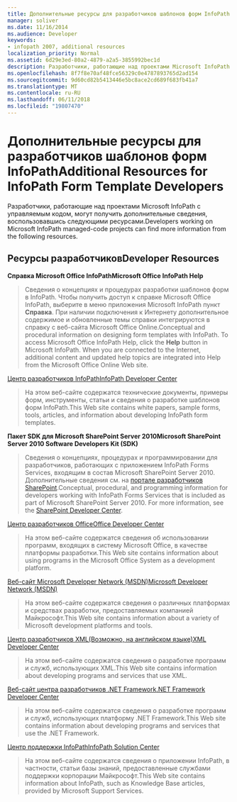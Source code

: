 ```yaml
---
title: Дополнительные ресурсы для разработчиков шаблонов форм InfoPath
manager: soliver
ms.date: 11/16/2014
ms.audience: Developer
keywords:
- infopath 2007, additional resources
localization_priority: Normal
ms.assetid: 6d29e3ed-80a2-4879-a2a5-3855992bec1d
description: Разработчики, работающие над проектами Microsoft InfoPath с управляемым кодом, могут получить дополнительные сведения, воспользовавшись следующими ресурсами.
ms.openlocfilehash: 8f7f8e70af48fce56329c0e4787893765d2ad154
ms.sourcegitcommit: 9d60cd82b5413446e5bc8ace2cd689f683fb41a7
ms.translationtype: MT
ms.contentlocale: ru-RU
ms.lasthandoff: 06/11/2018
ms.locfileid: "19807470"
---
```

# <a name="additional-resources-for-infopath-form-template-developers"></a><span data-ttu-id="a6b04-104">Дополнительные ресурсы для разработчиков шаблонов форм InfoPath</span><span class="sxs-lookup"><span data-stu-id="a6b04-104">Additional Resources for InfoPath Form Template Developers</span></span>

<span data-ttu-id="a6b04-105">Разработчики, работающие над проектами Microsoft InfoPath с управляемым кодом, могут получить дополнительные сведения, воспользовавшись следующими ресурсами.</span><span class="sxs-lookup"><span data-stu-id="a6b04-105">Developers working on Microsoft InfoPath managed-code projects can find more information from the following resources.</span></span>
  
## <a name="developer-resources"></a><span data-ttu-id="a6b04-106">Ресурсы разработчиков</span><span class="sxs-lookup"><span data-stu-id="a6b04-106">Developer Resources</span></span>

 <span data-ttu-id="a6b04-107">**Справка Microsoft Office InfoPath**</span><span class="sxs-lookup"><span data-stu-id="a6b04-107">**Microsoft Office InfoPath Help**</span></span>
  
> <span data-ttu-id="a6b04-p101">Сведения о концепциях и процедурах разработки шаблонов форм в InfoPath. Чтобы получить доступ к справке Microsoft Office InfoPath, выберите в меню приложения Microsoft InfoPath пункт **Справка**. При наличии подключения к Интернету дополнительное содержимое и обновленные темы справки интегрируются в справку с веб-сайта Microsoft Office Online.</span><span class="sxs-lookup"><span data-stu-id="a6b04-p101">Conceptual and procedural information on designing form templates with InfoPath. To access Microsoft Office InfoPath Help, click the **Help** button in Microsoft InfoPath. When you are connected to the Internet, additional content and updated help topics are integrated into Help from the Microsoft Office Online Web site.</span></span> 
    
[<span data-ttu-id="a6b04-111">Центр разработчиков InfoPath</span><span class="sxs-lookup"><span data-stu-id="a6b04-111">InfoPath Developer Center</span></span>](http://go.microsoft.com/fwlink?LinkID=11689)
  
> <span data-ttu-id="a6b04-112">На этом веб-сайте содержатся технические документы, примеры форм, инструменты, статьи и сведения о разработке шаблонов форм InfoPath.</span><span class="sxs-lookup"><span data-stu-id="a6b04-112">This Web site contains white papers, sample forms, tools, articles, and information about developing InfoPath form templates.</span></span>
    
 <span data-ttu-id="a6b04-113">**Пакет SDK для Microsoft SharePoint Server 2010**</span><span class="sxs-lookup"><span data-stu-id="a6b04-113">**Microsoft SharePoint Server 2010 Software Developers Kit (SDK)**</span></span>
  
> <span data-ttu-id="a6b04-p102">Сведения о концепциях, процедурах и программировании для разработчиков, работающих с приложением InfoPath Forms Services, входящим в состав Microsoft SharePoint Server 2010. Дополнительные сведения см. на [портале разработчиков SharePoint](http://msdn.microsoft.com/en-us/sharepoint/default.aspx).</span><span class="sxs-lookup"><span data-stu-id="a6b04-p102">Conceptual, procedural, and programming information for developers working with InfoPath Forms Services that is included as part of Microsoft SharePoint Server 2010. For more information, see the [SharePoint Developer Center](http://msdn.microsoft.com/en-us/sharepoint/default.aspx).</span></span>
    
[<span data-ttu-id="a6b04-116">Центр разработчиков Office</span><span class="sxs-lookup"><span data-stu-id="a6b04-116">Office Developer Center</span></span>](http://go.microsoft.com/fwlink?LinkID=27128)
  
> <span data-ttu-id="a6b04-117">На этом веб-сайте содержатся сведения об использовании программ, входящих в систему Microsoft Office, в качестве платформы разработки.</span><span class="sxs-lookup"><span data-stu-id="a6b04-117">This Web site contains information about using programs in the Microsoft Office System as a development platform.</span></span> 
    
[<span data-ttu-id="a6b04-118">Веб-сайт Microsoft Developer Network (MSDN)</span><span class="sxs-lookup"><span data-stu-id="a6b04-118">Microsoft Developer Network (MSDN)</span></span>](http://go.microsoft.com/fwlink?LinkId=61826)
  
> <span data-ttu-id="a6b04-119">На этом веб-сайте содержатся сведения о различных платформах и средствах разработки, предоставляемых компанией Майкрософт.</span><span class="sxs-lookup"><span data-stu-id="a6b04-119">This Web site contains information about a variety of Microsoft development platforms and tools.</span></span>
    
[<span data-ttu-id="a6b04-120">Центр разработчиков XML(Возможно, на английском языке)</span><span class="sxs-lookup"><span data-stu-id="a6b04-120">XML Developer Center</span></span>](http://go.microsoft.com/fwlink/?LinkId=61827)
  
> <span data-ttu-id="a6b04-121">На этом веб-сайте содержатся сведения о разработке программ и служб, использующих XML.</span><span class="sxs-lookup"><span data-stu-id="a6b04-121">This Web site contains information about developing programs and services that use XML.</span></span>
    
[<span data-ttu-id="a6b04-122">Веб-сайт центра разработчиков .NET Framework</span><span class="sxs-lookup"><span data-stu-id="a6b04-122">.NET Framework Developer Center</span></span>](http://go.microsoft.com/fwlink/?LinkId=61829)
  
> <span data-ttu-id="a6b04-123">На этом веб-сайте содержатся сведения о разработке программ и служб, использующих платформу .NET Framework.</span><span class="sxs-lookup"><span data-stu-id="a6b04-123">This Web site contains information about developing programs and services that use the .NET Framework.</span></span>
    
[<span data-ttu-id="a6b04-124">Центр поддержки InfoPath</span><span class="sxs-lookup"><span data-stu-id="a6b04-124">InfoPath Solution Center</span></span>](http://support.microsoft.com/ph/11303)
  
> <span data-ttu-id="a6b04-125">На этом веб-сайте содержатся сведения о приложении InfoPath, в частности, статьи базы знаний, предоставленные службами поддержки корпорации Майкрософт.</span><span class="sxs-lookup"><span data-stu-id="a6b04-125">This Web site contains information about InfoPath, such as Knowledge Base articles, provided by Microsoft Support Services.</span></span>
    

